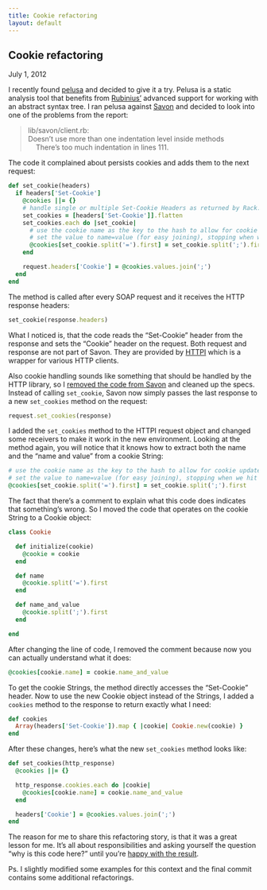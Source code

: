 ```yaml
---
title: Cookie refactoring
layout: default
---
```


Cookie refactoring
------------------

<time datetime="2012-07-01">July 1, 2012</time>

I recently found [pelusa](https://github.com/codegram/pelusa) and decided to give it a try.
Pelusa is a static analysis tool that benefits from [Rubinius’](http://rubini.us) advanced support
for working with an abstract syntax tree. I ran pelusa against [Savon](https://github.com/rubiii/savon)
and decided to look into one of the problems from the report:

> lib/savon/client.rb:  
> Doesn’t use more than one indentation level inside methods  
> &nbsp; &nbsp; There’s too much indentation in lines 111.

The code it complained about persists cookies and adds them to the next request:

``` ruby
def set_cookie(headers)
  if headers['Set-Cookie']
    @cookies ||= {}
    # handle single or multiple Set-Cookie Headers as returned by Rack::Utils::HeaderHash in HTTPI
    set_cookies = [headers['Set-Cookie']].flatten
    set_cookies.each do |set_cookie|
      # use the cookie name as the key to the hash to allow for cookie updates and seperation
      # set the value to name=value (for easy joining), stopping when we hit the Cookie options
      @cookies[set_cookie.split('=').first] = set_cookie.split(';').first
    end

    request.headers['Cookie'] = @cookies.values.join(';')
  end
end
```

The method is called after every SOAP request and it receives the HTTP response headers:

``` ruby
set_cookie(response.headers)
```

What I noticed is, that the code reads the “Set-Cookie” header from the response and sets the
“Cookie” header on the request. Both request and response are not part of Savon. They are
provided by [HTTPI](https://github.com/rubiii/httpi) which is a wrapper for various HTTP clients.

Also cookie handling sounds like something that should be handled by the HTTP library, so I
[removed the code from Savon](https://github.com/rubiii/savon/commit/92f15f) and cleaned up the
specs. Instead of calling `set_cookie`, Savon now simply passes the last response to a new
`set_cookies` method on the request:

``` ruby
request.set_cookies(response)
```

I added the `set_cookies` method to the HTTPI request object and changed some receivers to
make it work in the new environment. Looking at the method again, you will notice that it
knows how to extract both the name and the “name and value” from a cookie String:

``` ruby
# use the cookie name as the key to the hash to allow for cookie updates and seperation
# set the value to name=value (for easy joining), stopping when we hit the Cookie options
@cookies[set_cookie.split('=').first] = set_cookie.split(';').first
```

The fact that there’s a comment to explain what this code does indicates that something’s
wrong. So I moved the code that operates on the cookie String to a Cookie object:

``` ruby
class Cookie

  def initialize(cookie)
    @cookie = cookie
  end

  def name
    @cookie.split('=').first
  end

  def name_and_value
    @cookie.split(';').first
  end

end
```

After changing the line of code, I removed the comment because now you can actually
understand what it does:

``` ruby
@cookies[cookie.name] = cookie.name_and_value
```

To get the cookie Strings, the method directly accesses the “Set-Cookie” header.
Now to use the new Cookie object instead of the Strings, I added a `cookies` method to
the response to return exactly what I need:

``` ruby
def cookies
  Array(headers['Set-Cookie']).map { |cookie| Cookie.new(cookie) }
end
```

After these changes, here’s what the new `set_cookies` method looks like:

``` ruby
def set_cookies(http_response)
  @cookies ||= {}

  http_response.cookies.each do |cookie|
    @cookies[cookie.name] = cookie.name_and_value
  end

  headers['Cookie'] = @cookies.values.join(';')
end
```

The reason for me to share this refactoring story, is that it was a great lesson for me.
It’s all about responsibilities and asking yourself the question “why is this code here?”
until you’re [happy with the result](https://github.com/rubiii/httpi/commit/a9e449).


Ps. I slightly modified some examples for this context and the final commit contains
some additional refactorings.
